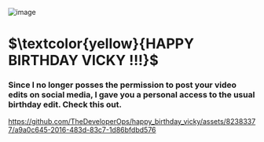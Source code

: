 
![image](https://github.com/TheDeveloperOps/happy_birthday_vicky/assets/82383377/d727d5a9-35af-4060-8cd0-3f7582f9eb8a)


# $\textcolor{yellow}{HAPPY BIRTHDAY VICKY !!!}$
### Since I no longer posses the permission to post your video edits on social media, I gave you a personal access to the usual birthday edit. Check this out. 


https://github.com/TheDeveloperOps/happy_birthday_vicky/assets/82383377/a9a0c645-2016-483d-83c7-1d86bfdbd576

